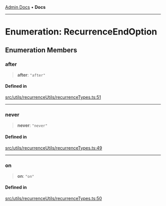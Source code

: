 [Admin Docs](/) • **Docs**

***

# Enumeration: RecurrenceEndOption

## Enumeration Members

### after

> **after**: `"after"`

#### Defined in

[src/utils/recurrenceUtils/recurrenceTypes.ts:51](https://github.com/PalisadoesFoundation/talawa-admin/blob/main/src/utils/recurrenceUtils/recurrenceTypes.ts#L51)

***

### never

> **never**: `"never"`

#### Defined in

[src/utils/recurrenceUtils/recurrenceTypes.ts:49](https://github.com/PalisadoesFoundation/talawa-admin/blob/main/src/utils/recurrenceUtils/recurrenceTypes.ts#L49)

***

### on

> **on**: `"on"`

#### Defined in

[src/utils/recurrenceUtils/recurrenceTypes.ts:50](https://github.com/PalisadoesFoundation/talawa-admin/blob/main/src/utils/recurrenceUtils/recurrenceTypes.ts#L50)
